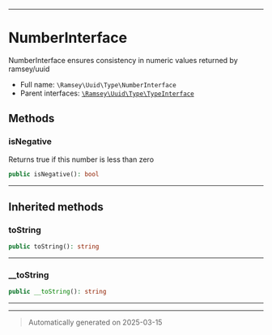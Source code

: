 ***

# NumberInterface

NumberInterface ensures consistency in numeric values returned by ramsey/uuid



* Full name: `\Ramsey\Uuid\Type\NumberInterface`
* Parent interfaces: [`\Ramsey\Uuid\Type\TypeInterface`](./TypeInterface.md)


## Methods


### isNegative

Returns true if this number is less than zero

```php
public isNegative(): bool
```












***


## Inherited methods


### toString



```php
public toString(): string
```












***

### __toString



```php
public __toString(): string
```












***


***
> Automatically generated on 2025-03-15
